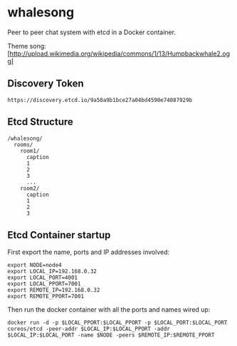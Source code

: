 # whalesong

Peer to peer chat system with etcd in a Docker container.

Theme song: [http://upload.wikimedia.org/wikipedia/commons/1/13/Humpbackwhale2.ogg]

## Discovery Token

```
https://discovery.etcd.io/9a50a9b1bce27a04bd4590e74087929b
```

## Etcd Structure

```
/whalesong/
  rooms/
    room1/
      caption
      1
      2
      3
      ...
    room2/
      caption
      1
      2
      3
```

## Etcd Container startup

First export the name, ports and IP addresses involved:
```
export NODE=node4
export LOCAL_IP=192.168.0.32
export LOCAL_PORT=4001
export LOCAL_PPORT=7001
export REMOTE_IP=192.168.0.32
export REMOTE_PPORT=7001
```

Then run the docker container with all the ports and names wired up:
```
docker run -d -p $LOCAL_PPORT:$LOCAL_PPORT -p $LOCAL_PORT:$LOCAL_PORT coreos/etcd -peer-addr $LOCAL_IP:$LOCAL_PPORT -addr $LOCAL_IP:$LOCAL_PORT -name $NODE -peers $REMOTE_IP:$REMOTE_PPORT
```
